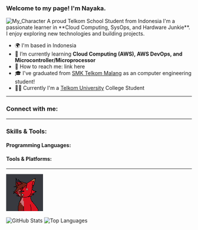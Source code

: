 ###  Welcome to my page! I'm Nayaka.
<img src="https://a.deviantart.net/avatars/k/i/kikinickl.gif?3" alt="My_Character" style="width:80px;height:80px;">
A proud Telkom School Student from Indonesia
I'm a passionate learner in **Cloud Computing, SysOps, and Hardware Junkie**. I enjoy exploring new technologies and building projects.

- 🌍 I'm based in Indonesia
- 📖 I’m currently learning **Cloud Computing (AWS), AWS DevOps, and Microcontroller/Microprocessor**
- 📩 How to reach me: link here
- 🎓 I've graduated from [SMK Telkom Malang](https://smktelkom-mlg.sch.id/) as an computer engineering student!
- 👨‍🎓 Currently I'm a [Telkom University](https://telkomuniversity.ac.id/) College Student

---

### Connect with me:
---

### Skills & Tools:

#### Programming Languages:

#### Tools & Platforms:

---
<img src="https://github.com/NayakaMK/NayakaMK/blob/main/Assets/Joveicon.gif" alt="My_Character" style="width:100px;height:100px;">

![GitHub Stats](https://github-readme-stats.vercel.app/api?username=Kikicl124&show_icons=true&theme=tokyonight)
![Top Languages](https://github-readme-stats.vercel.app/api/top-langs/?username=Kikicl124&layout=compact&theme=tokyonight)
